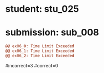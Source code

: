 # student: stu_025
# submission: sub_008

```diff
@@ ex06_0: Time Limit Exceeded
@@ ex06_1: Time Limit Exceeded
@@ ex06_2: Time Limit Exceeded
```
#incorrect=3
#correct=0
